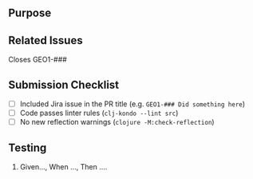 ## Purpose
<!-- Description of what has been added/changed -->

## Related Issues
Closes GEO1-###

## Submission Checklist
- [ ] Included Jira issue in the PR title (e.g. `GEO1-### Did something here`)
- [ ] Code passes linter rules (`clj-kondo --lint src`)
- [ ] No new reflection warnings (`clojure -M:check-reflection`)

## Testing
<!-- Create a BDD style test script -->
1. Given..., When ..., Then ....
